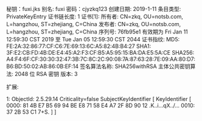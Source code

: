          
秘钥：fuxi.jks
别名: fuxi
密码：cjyzkq123
创建日期: 2019-1-11
条目类型: PrivateKeyEntry
证书链长度: 1
证书[1]:
所有者: CN=zkq, OU=notsb.com, L=hangzhou, ST=zhejiang, C=China
发布者: CN=zkq, OU=notsb.com, L=hangzhou, ST=zhejiang, C=China
序列号: 76fb95e1
有效期为 Fri Jan 11 12:59:30 CST 2019 至 Tue Jan 05 12:59:30 CST 2044
证书指纹:
         MD5:  FE:2A:32:86:77:CF:C6:7E:69:13:6C:A5:82:4B:B4:27
         SHA1: 3F:E2:CB:FD:4B:DE:E4:45:A2:F3:CF:B5:A5:95:15:BA:DA:E5:5A:CE
         SHA256: A4:F4:6F:CF:30:30:32:47:3B:7C:8C:2C:90:08:7A:87:63:28:7E:09:AA:80:D7:B6:BD:50:02:AB:86:0B:EF:14
签名算法名称: SHA256withRSA
主体公共密钥算法: 2048 位 RSA 密钥
版本: 3

扩展: 

1: ObjectId: 2.5.29.14 Criticality=false
SubjectKeyIdentifier [
KeyIdentifier [
0000: 81 4B E7 B5 69 94 BE E8   71 58 E4 A7 2F 8D 90 12  .K..i...qX../...
0010: 37 2B 53 C1                                        7+S.
]
]

